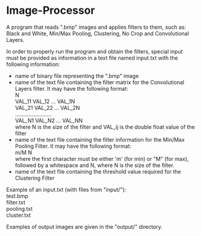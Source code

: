# Image-Processor
A program that reads ".bmp" images and applies filters to them, such as: Black and White, Min/Max Pooling, Clustering, No Crop and Convolutional Layers.

In order to properly run the program and obtain the filters, special input must be provided as information in a text file named input.txt with the following information:
 - name of binary file representing the ".bmp" image
 - name of the text file containing the filter matrix for the Convolutional Layers filter. It may have the following format:<br />
N <br />
VAL_11 VAL_12 ... VAL_1N<br />
VAL_21 VAL_22 ... VAL_2N<br />
........................<br />
VAL_N1 VAL_N2 ... VAL_NN<br />
where N is the size of the filter and VAL_ij is the double float value of the filter<br />
 - name of the text file containing the filter information for the Min/Max Pooling Filter. It may have the following format:<br />
m/M N<br />
where the first character must be either 'm' (for min) or "M" (for max), followed by a whitespace and N, where N is the size of the filter.<br />
- name of the text file containing the threshold value required for the Clustering Filter<br />

Example of an input.txt (with files from "input/"):<br />
test.bmp<br />
filter.txt<br />
pooling.txt<br />
cluster.txt<br />

Examples of output images are given in the "output/" directory.
